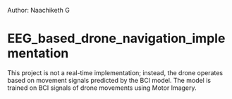 Author: Naachiketh G

# EEG_based_drone_navigation_implementation
This project is not a real-time implementation; instead, the drone operates based on movement signals predicted by the BCI model. The model is trained on BCI signals of drone movements using Motor Imagery.
